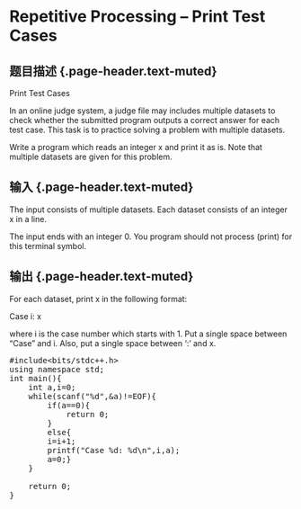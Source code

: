 # Repetitive Processing – Print Test Cases

## 题目描述 {.page-header.text-muted}

<div class="content">
  <p>
    Print Test Cases
  </p>
  
  <p>
    In an online judge system, a judge file may includes multiple datasets to check whether the submitted program outputs a correct answer for each test case. This task is to practice solving a problem with multiple datasets.
  </p>
  
  <p>
    Write a program which reads an integer x and print it as is. Note that multiple datasets are given for this problem.
  </p>
</div>

## 输入 {.page-header.text-muted}

<div class="content">
  <p>
    The input consists of multiple datasets. Each dataset consists of an integer x in a line.
  </p>
  
  <p>
    The input ends with an integer 0. You program should not process (print) for this terminal symbol.
  </p>
</div>

## 输出 {.page-header.text-muted}

<div class="content">
  <p>
    For each dataset, print x in the following format:
  </p>
  
  <p>
    Case i: x
  </p>
  
  <p>
    where i is the case number which starts with 1. Put a single space between &#8220;Case&#8221; and i. Also, put a single space between &#8216;:&#8217; and x.
  </p>
</div>

<pre class="EnlighterJSRAW" data-enlighter-language="c">#include&lt;bits/stdc++.h&gt;
using namespace std;
int main(){
    int a,i=0;
	while(scanf("%d",&a)!=EOF){
		if(a==0){
			return 0;
		}
		else{
	    i=i+1;
	    printf("Case %d: %d\n",i,a);
	    a=0;}
	}
	
	return 0;
}</pre>

&nbsp;
